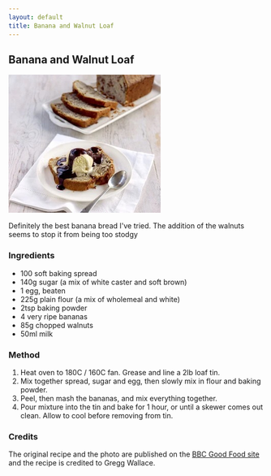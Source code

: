 ```yaml
---
layout: default
title: Banana and Walnut Loaf
---
```


## Banana and Walnut Loaf
![Picture of Banana and Walnut Loaf](/assets/images/banana-walnut-loaf.jpg)

Definitely the best banana bread I've tried. The addition of the walnuts seems to stop it from being too stodgy

### Ingredients
* 100 soft baking spread 
* 140g sugar (a mix of white caster and soft brown) 
* 1 egg, beaten 
* 225g plain flour (a mix of wholemeal and white) 
* 2tsp baking powder 
* 4 very ripe bananas 
* 85g chopped walnuts 
* 50ml milk 

### Method
1. Heat oven to 180C / 160C fan. Grease and line a 2lb loaf tin.
2. Mix together spread, sugar and egg, then slowly mix in flour and baking powder. 
3. Peel, then mash the bananas, and mix everything together.
4. Pour mixture into the tin and bake for 1 hour, or until a skewer comes out clean. Allow to cool before removing from tin.

### Credits
The original recipe and the photo are published on the [BBC Good Food site](https://www.bbcgoodfood.com/recipes/banana-walnut-loaf) and the recipe is credited to Gregg Wallace.
